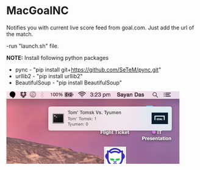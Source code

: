 # MacGoalNC
Notifies you with current live score feed from goal.com. Just add the url of the match.

-run "launch.sh" file.

<b>NOTE:</b> Install following python packages 

* pync - "pip install git+https://github.com/SeTeM/pync.git"
* urllib2 - "pip install urllib2"
* BeautifulSoup - "pip install BeautifulSoup"

![alt tag](https://github.com/poke19962008/MacGoalNotification/blob/master/snap.png)
